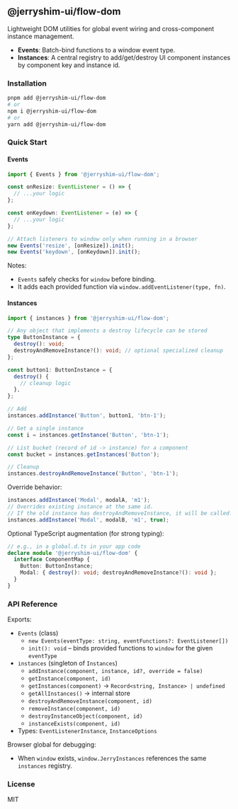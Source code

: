 ## @jerryshim-ui/flow-dom

Lightweight DOM utilities for global event wiring and cross-component instance management.

- **Events**: Batch-bind functions to a window event type.
- **Instances**: A central registry to add/get/destroy UI component instances by component key and instance id.

### Installation

```bash
pnpm add @jerryshim-ui/flow-dom
# or
npm i @jerryshim-ui/flow-dom
# or
yarn add @jerryshim-ui/flow-dom
```

### Quick Start

#### Events

```ts
import { Events } from '@jerryshim-ui/flow-dom';

const onResize: EventListener = () => {
  // ...your logic
};

const onKeydown: EventListener = (e) => {
  // ...your logic
};

// Attach listeners to window only when running in a browser
new Events('resize', [onResize]).init();
new Events('keydown', [onKeydown]).init();
```

Notes:

- `Events` safely checks for `window` before binding.
- It adds each provided function via `window.addEventListener(type, fn)`.

#### Instances

```ts
import { instances } from '@jerryshim-ui/flow-dom';

// Any object that implements a destroy lifecycle can be stored
type ButtonInstance = {
  destroy(): void;
  destroyAndRemoveInstance?(): void; // optional specialized cleanup
};

const button1: ButtonInstance = {
  destroy() {
    // cleanup logic
  },
};

// Add
instances.addInstance('Button', button1, 'btn-1');

// Get a single instance
const i = instances.getInstance('Button', 'btn-1');

// List bucket (record of id -> instance) for a component
const bucket = instances.getInstances('Button');

// Cleanup
instances.destroyAndRemoveInstance('Button', 'btn-1');
```

Override behavior:

```ts
instances.addInstance('Modal', modalA, 'm1');
// Overrides existing instance at the same id.
// If the old instance has destroyAndRemoveInstance, it will be called.
instances.addInstance('Modal', modalB, 'm1', true);
```

Optional TypeScript augmentation (for strong typing):

```ts
// e.g., in a global.d.ts in your app code
declare module '@jerryshim-ui/flow-dom' {
  interface ComponentMap {
    Button: ButtonInstance;
    Modal: { destroy(): void; destroyAndRemoveInstance?(): void };
  }
}
```

### API Reference

Exports:

- `Events` (class)
  - `new Events(eventType: string, eventFunctions?: EventListener[])`
  - `init(): void` – binds provided functions to `window` for the given `eventType`
- `instances` (singleton of `Instances`)
  - `addInstance(component, instance, id?, override = false)`
  - `getInstance(component, id)`
  - `getInstances(component)` → `Record<string, Instance> | undefined`
  - `getAllInstances()` → internal store
  - `destroyAndRemoveInstance(component, id)`
  - `removeInstance(component, id)`
  - `destroyInstanceObject(component, id)`
  - `instanceExists(component, id)`
- Types: `EventListenerInstance`, `InstanceOptions`

Browser global for debugging:

- When `window` exists, `window.JerryInstances` references the same `instances` registry.

### License

MIT
